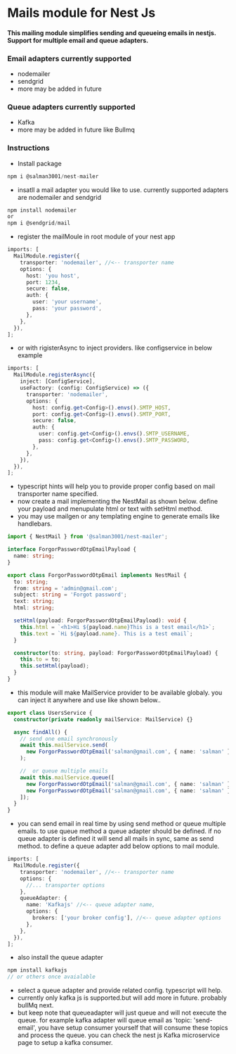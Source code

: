 # Mails module for Nest Js

#### This mailing module simplifies sending and queueing emails in nestjs. Support for multiple email and queue adapters.

### Email adapters currently supported

- nodemailer
- sendgrid
- more may be added in future

### Queue adapters currently supported

- Kafka
- more may be added in future like Bullmq

### Instructions

- Install package

```typescript
npm i @salman3001/nest-mailer
```

- insatll a mail adapter you would like to use. currently supported adapters are nodemailer and sendgrid

```typescript
npm install nodemailer
or
npm i @sendgrid/mail
```

- register the mailMoule in root module of your nest app

```typescript
imports: [
  MailModule.register({
    transporter: 'nodemailer', //<-- transporter name
    options: {
      host: 'you host',
      port: 1234,
      secure: false,
      auth: {
        user: 'your username',
        pass: 'your password',
      },
    },
  }),
];
```

- or with rigisterAsync to inject providers. like configservice in below example

```typescript
imports: [
  MailModule.registerAsync({
    inject: [ConfigService],
    useFactory: (config: ConfigService) => ({
      transporter: 'nodemailer',
      options: {
        host: config.get<Config>().envs().SMTP_HOST,
        port: config.get<Config>().envs().SMTP_PORT,
        secure: false,
        auth: {
          user: config.get<Config>().envs().SMTP_USERNAME,
          pass: config.get<Config>().envs().SMTP_PASSWORD,
        },
      },
    }),
  }),
];
```

- typescript hints will help you to provide proper config based on mail transporter name specified.
- now create a mail implementing the NestMail as shown below. define your payload and menupulate html or text with setHtml method.
- you may use mailgen or any templating engine to generate emails like handlebars.

```typescript
import { NestMail } from '@salman3001/nest-mailer';

interface ForgorPasswordOtpEmailPayload {
  name: string;
}

export class ForgorPasswordOtpEmail implements NestMail {
  to: string;
  from: string = 'admin@gmail.com';
  subject: string = 'Forgot password';
  text: string;
  html: string;

  setHtml(payload: ForgorPasswordOtpEmailPayload): void {
    this.html = `<h1>Hi ${payload.name}This is a test email</h1>`;
    this.text = `Hi ${payload.name}. This is a test email`;
  }

  constructor(to: string, payload: ForgorPasswordOtpEmailPayload) {
    this.to = to;
    this.setHtml(payload);
  }
}
```

- this module will make MailService provider to be available globaly. you can inject it anywhere and use like shown below..

```typescript
export class UsersService {
  constructor(private readonly mailService: MailService) {}

  async findAll() {
    // send one email synchronously
    await this.mailService.send(
      new ForgorPasswordOtpEmail('salman@gmail.com', { name: 'salman' }),
    );

    //  or queue multiple emails
    await this.mailService.queue([
      new ForgorPasswordOtpEmail('salman@gmail.com', { name: 'salman' }),
      new ForgorPasswordOtpEmail('salman@gmail.com', { name: 'salman' }),
    ]);
  }
}
```

- you can send email in real time by using send method or queue multiple emails. to use queue method a queue adapter should be defined. if no queue adapter is defined it will send all mails in sync, same as send method. to define a queue adapter add below options to mail module.

```typescript
imports: [
  MailModule.register({
    transporter: 'nodemailer', //<-- transporter name
    options: {
      //... transporter options
    },
    queueAdapter: {
      name: 'Kafkajs' //<-- queue adapter name,
      options: {
        brokers: ['your broker config'], //<-- queue adapter options
      },
    },
  }),
];
```

- also install the queue adapter

```typescript
npm install kafkajs
// or others once avaialable

```

- select a queue adapter and provide related config. typescript will help.
- currently only kafka js is supported.but will add more in future. probably bullMq next.
- but keep note that queueadapter will just queue and will not execute the queue. for example kafka adapter will queue email as 'topic: 'send-email', you have setup consumer yourself that will consume these topics and process the queue. you can check the nest js Kafka microservice page to setup a kafka consumer.
